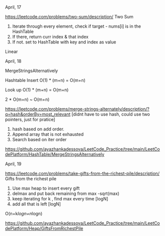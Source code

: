 April, 17

https://leetcode.com/problems/two-sum/description/ Two Sum 
1. Iterate through every element, check if target - nums[i] is in the HashTable
2. If there, return curr index & that index
3. If not. set to HashTable with key and index as value

Linear 

April, 18

MergeStringsAlternatively

Hashtable Insert O(1) * (m+n) = O(m+n)

Look up O(1) * (m+n) = O(m+n)

2 * O(m+n) ~ O(m+n)

https://leetcode.com/problems/merge-strings-alternately/description/?q=hash&orderBy=most_relevant
[didnt have to use hash, could use two pointers, just for pratice]

1. hash based on add order.
2. Append array that is not exhausted
3. Search based on iter order

https://github.com/ayazhankadessova/LeetCode_Practice/tree/main/LeetCodePlatform/HashTable/MergeStringsAlternatively

April, 19

https://leetcode.com/problems/take-gifts-from-the-richest-pile/description/
Gifts from the richest pile

1. Use max heap to insert every gift 
2. delmax and put back remaining from max -sqrt(max)
3. keep iterating for k , find max every time [logN]
4. add all that is left [logN]

O(n+k*logn+n*logn)

https://github.com/ayazhankadessova/LeetCode_Practice/tree/main/LeetCodePlatform/Heap/GiftsFromRichestPile



